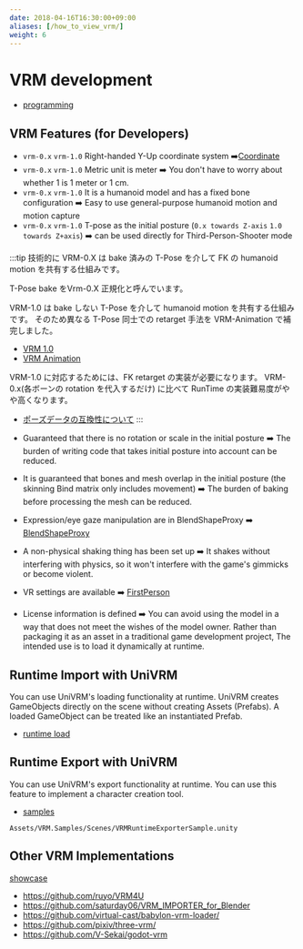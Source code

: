 ```yaml
---
date: 2018-04-16T16:30:00+09:00
aliases: [/how_to_view_vrm/]
weight: 6
---
```


# VRM development

- [programming](/api/)

## VRM Features (for Developers)

- `vrm-0.x` `vrm-1.0` Right-handed Y-Up coordinate system ➡️[Coordinate](/api/coordinate)
- `vrm-0.x` `vrm-1.0` Metric unit is meter ➡️ You don't have to worry about whether 1 is 1 meter or 1 cm.
- `vrm-0.x` `vrm-1.0` It is a humanoid model and has a fixed bone configuration ➡️ Easy to use general-purpose humanoid motion and motion capture
- `vrm-0.x` `vrm-1.0` T-pose as the initial posture (`0.x towards Z-axis` `1.0 towards Z+axis`) ➡️ can be used directly for Third-Person-Shooter mode

:::tip
技術的に VRM-0.X は bake 済みの T-Pose を介して FK の humanoid motion を共有する仕組みです。

T-Pose bake をVrm-0.X 正規化と呼んでいます。

VRM-1.0 は bake しない T-Pose を介して humanoid motion を共有する仕組みです。
そのため異なる T-Pose 同士での retarget 手法を VRM-Animation で補完しました。

- [VRM 1.0](/vrm1)
- [VRM Animation](/vrma)

VRM-1.0 に対応するためには、FK retarget の実装が必要になります。
VRM-0.x(各ボーンの rotation を代入するだけ) に比べて RunTime の実装難易度がやや高くなります。

- [ポーズデータの互換性について](https://github.com/vrm-c/vrm-specification/blob/master/specification/VRMC_vrm_animation-1.0/how_to_transform_human_pose.ja.md)
:::

- Guaranteed that there is no rotation or scale in the initial posture ➡️ The burden of writing code that takes initial posture into account can be reduced.
- It is guaranteed that bones and mesh overlap in the initial posture (the skinning Bind matrix only includes movement) ➡️ The burden of baking before processing the mesh can be reduced.
- Expression/eye gaze manipulation are in BlendShapeProxy ➡️ [BlendShapeProxy](/api/0_58_blendshape)
- A non-physical shaking thing has been set up ➡️ It shakes without interfering with physics, so it won't interfere with the game's gimmicks or become violent.
- VR settings are available ➡️ [FirstPerson](/api/firstperson)
- License information is defined ➡️ You can avoid using the model in a way that does not meet the wishes of the model owner.
Rather than packaging it as an asset in a traditional game development project,
The intended use is to load it dynamically at runtime.

## Runtime Import with UniVRM

You can use UniVRM's loading functionality at runtime. UniVRM creates GameObjects directly on the scene without creating Assets (Prefabs). A loaded GameObject can be treated like an instantiated Prefab.

- [runtime load](/api/runtime-import)

## Runtime Export with UniVRM

You can use UniVRM's export functionality at runtime.
You can use this feature to implement a character creation tool.

- [samples](/api/sample/)

`Assets/VRM.Samples/Scenes/VRMRuntimeExporterSample.unity`

## Other VRM Implementations

[showcase](/showcase/?flags=8)

- https://github.com/ruyo/VRM4U
- https://github.com/saturday06/VRM_IMPORTER_for_Blender
- https://github.com/virtual-cast/babylon-vrm-loader/
- https://github.com/pixiv/three-vrm/
- https://github.com/V-Sekai/godot-vrm

